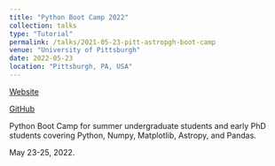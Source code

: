 ```yaml
---
title: "Python Boot Camp 2022"
collection: talks
type: "Tutorial"
permalink: /talks/2021-05-23-pitt-astropgh-boot-camp
venue: "University of Pittsburgh"
date: 2022-05-23
location: "Pittsburgh, PA, USA"
---
```


[Website](https://astropgh.github.io/python-boot-camp-2022/)

[GitHub](https://github.com/astropgh/python-boot-camp-2022)

Python Boot Camp for summer undergraduate students and early PhD students covering Python, Numpy, Matplotlib, Astropy, and Pandas.

May 23-25, 2022.
